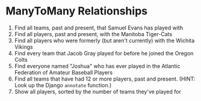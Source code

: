# ManyToMany Relationships

1. Find all teams, past and present, that Samuel Evans has played with
2. Find all players, past and present, with the Manitoba Tiger-Cats
3. Find all players who were formerly (but aren't currently) with the Wichita Vikings
4. Find every team that Jacob Gray played for before he joined the Oregon Colts
5. Find everyone named "Joshua" who has ever played in the Atlantic Federation of Amateur Baseball Players
6. Find all teams that have had 12 or more players, past and present.  (HINT: Look up the Django `annotate` function.)
7. Show all players, sorted by the number of teams they've played for